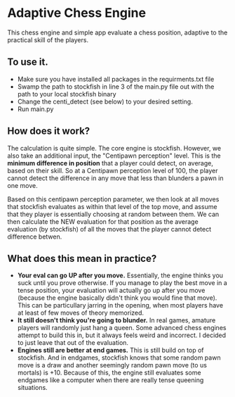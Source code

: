 # Adaptive Chess Engine
This chess engine and simple app evaluate a chess position, adaptive to the practical skill of the players.

## To use it.
 - Make sure you have installed all packages in the requirments.txt file
 - Swamp the path to stockfish in line 3 of the main.py file out with the path to your local stockfish binary
 - Change the centi_detect (see below) to your desired setting.
 - Run main.py

## How does it work?
The calculation is quite simple. The core engine is stockfish. However, we also take an additional input, the "Centipawn perception" level. This is the **minimum difference in position** that a player could detect, on average, based on their skill. So at a Centipawn perception level of 100, the player cannot detect the difference in any move that less than blunders a pawn in one move. 

Based on this centipawn perception parameter, we then look at all moves that stockfish evaluates as within that level of the top move, and assume that they player is essentially choosing at random between them. We can then calculate the NEW evaluation for that position as the average evaluation (by stockfish) of all the moves that the player cannot detect difference betwen.

## What does this mean in practice?
- **Your eval can go UP after you move.** Essentially, the engine thinks you suck until you prove otherwise. If you manage to play the best move in a tense position, your evaluation will actually go up after you move (because the engine basically didn't think you would fine that move). This can be particullary jarring in the opening, when most players have at least of few moves of theory memorized.
- **It still doesn't think you're going to blunder.** In real games, amature players will randomly just hang a queen. Some advanced chess engines attempt to build this in, but it always feels weird and incorrect. I decided to just leave that out of the evaluation.
- **Engines still are better at end games.** This is still build on top of stockfish. And in endgames, stockfish knows that some random pawn move is a draw and another seemingly random pawn move (to us mortals) is +10. Because of this, the engine still evaluates some endgames like a computer when there are really tense queening situations.